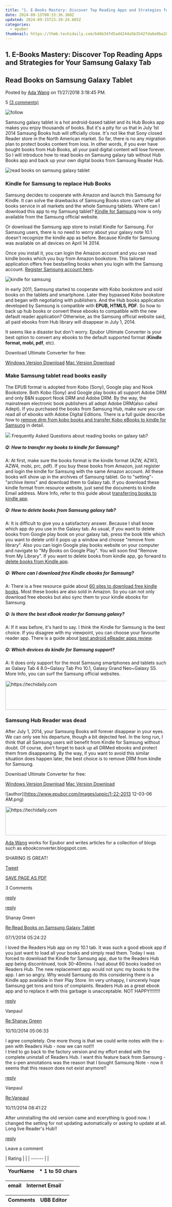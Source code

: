 ```yaml
---
title: "1. E-Books Mastery: Discover Top Reading Apps and Strategies for Your Samsung Galaxy Tab"
date: 2024-09-15T08:33:36.360Z
updated: 2024-09-15T23:39:24.605Z
categories:
  - epubor
thumbnail: https://thmb.techidaily.com/b46b34fd5ad4244a5b3542fda6e0ba281358e5c36628241992e02c966a06886d.jpg
---
```


## 1. E-Books Mastery: Discover Top Reading Apps and Strategies for Your Samsung Galaxy Tab

## Read Books on Samsung Galaxy Tablet

Posted by [Ada Wang](https://plus.google.com/+AdaWang/posts) on 11/27/2018 3:18:45 PM.

5 [(3 comments)](http://www.epubor.com/#comment-area) 

![follow](http://www.epubor.com/images/follow.png)

Samsung galaxy tablet is a hot android-based tablet and its Hub Books app makes you enjoy thousands of books. But it's a pity for us that in July 1st 2014 Samsung Books hub will officially close. It's not like that Sony closed Reader store in the North American market. So far, there is no any migration plan to protect books content from loss. In other words, if you ever have bought books from Hub Books, all your paid digital content will lose forever. So I will introduce how to read books on Samsung galaxy tab without Hub Books app and back up your own digital books from Samsung Reader Hub.

![read books on samsung galaxy tablet](http://www.epubor.com/images/uppic/Samsung-Hub-Books.jpg)

### Kindle for Samsung to replace Hub Books

Samsung decides to cooperate with Amazon and launch this Samsung for Kindle. It can solve the drawbacks of Samsung Books store can't offer all books service in all markets and the whole Samsung tablets. Where can I download this app to my Samsung tablet? [Kindle for Samsung](https://shop-links.co/link/?exclusive=1&publisher_slug=itechdaily19598&url=http%3A%2F%2Fapps.samsung.com%2Fmars%2Fappquery%2FappDetail.as%3FCOUNTRY%255FCODE%3DUSA%26appId%3Dcom.amazon.kindlefs) now is only available from the Samsung official website. 

Or download the Samsung app store to install Kindle for Samsung. For Samsung users, there is no need to worry about your galaxy note 10.1 doesn't recognize the kindle app as before. Because Kindle for Samsung was available on all devices on April 14 2014.

Once you install it, you can login the Amazon account and you can read kindle books which you buy from Amazon bookstore. This tailored application offers free bestselling books when you login with the Samsung account. [Register Samsung account here](https://shop-links.co/link/?exclusive=1&publisher_slug=itechdaily19598&url=http%3A%2F%2Fwww.samsung.com%2Fus%2Fsupport%2Faccount)**.**

![kindle for samsung](http://www.epubor.com/images/uppic/Kindle-for-Samsung.png)

In early 2011, Samsung started to cooperate with Kobo bookstore and sold books on the tablets and smartphone. Later they bypassed Kobo bookstore and began with negotiating with publishers. And the Hub books application developed by Samsung is compatible with **EPUB, HTML5, PDF**. So how to back up hub books or convert these ebooks to compatible with the new default reader application? Otherwise, as the Samsung official website said, all paid ebooks from Hub library will disappear in July 1, 2014\. 

It seems like a disaster but don't worry. Epubor Ultimate Converter is your best option to convert any ebooks to the default supported format (**Kindle format, mobi, pdf**, etc). 

Download Ultimate Converter for free:

[Windows Version Download](https://tools.techidaily.com/epubor/ultimate/) [Mac Version Download](https://tools.techidaily.com/epubor/ultimate/) 

### Make Samsung tablet read books easily

The EPUB format is adopted from Kobo (Sony), Google play and Nook Bookstore. Both Kobo (Sony) and Google play books all support Adobe DRM and only B&N support Nook DRM and Adobe DRM. By the way, the mainstream electronic book publishers all adopt Adobe DRM(also called Adept). If you purchased the books from Samsung Hub, make sure you can read all of ebooks with Adobe Digital Editions. There is a full guide describe how to [remove drm from kobo books and transfer Kobo eBooks to kindle for Samsung](https://tools.techidaily.com/epubor/products/) in detail.

![](http://www.epubor.com/images/faq.png) Frequently Asked Questions about reading books on galaxy tab?

##### Q: How to transfer my books to kindle for Samsung?

A: At first, make sure the books format is the kindle format (AZW, AZW3, AZW4, mobi, prc, pdf). If you buy these books from Amazon, just register and login the kindle for Samsung with the same Amazon account. All these books will show up in the archives of Samsung tablet. Go to "setting"-"archive items" and download them to Galaxy tab. If you download these kindle format from resource website, just send the documents to kindle Email address. More Info, refer to this guide about [transferring books to kindle app](https://tools.techidaily.com/epubor/transfer/). 

##### Q: How to delete books from Samsung galaxy tab?

A: It is difficult to give you a satisfactory answer. Because I shall know which app do you use in the Galaxy tab. As usual, if you want to delete books from Google play book on your galaxy tab, press the book title which you want to delete until it pops up a window and choose "remove from library". Also you can login Google play books website on your computer and navigate to "My Books on Google Play". You will soon find "Remove from My Library". If you want to delete books from kindle app, go forward to [delete books from Kindle app](https://tools.techidaily.com/epubor/products/).

##### Q: Where can I download free Kindle ebooks for Samsung?

A: There is a free resource guide about [60 sites to download free kindle books](https://tools.techidaily.com/epubor/products/). Most these books are also sold in Amazon. So you can not only download free ebooks but also sync them to your kindle ebooks for Samsung.

##### Q: Is there the best eBook reader for Samsung galaxy?

A: If it was before, it's hard to say. I think the Kindle for Samsung is the best choice. If you disagree with my viewpoint, you can choose your favourite reader app. There is a guide about [best android eReader apps review](https://tools.techidaily.com/epubor/reader/).

##### Q: Which devices do kindle for Samsung support?

A: It does only support for the most Samsung smartphones and tablets such as Galaxy Tab 4 8.0\~Galaxy Tab Pro 10.1, Galaxy Grand Neo\~Galaxy S5\. More Info, you can surf the Samsung official websites.

<!-- affiliate ads begin -->
<a href="https://unicoeye.pxf.io/c/5597632/2121335/18498" target="_top" id="2121335">
  <img src="//a.impactradius-go.com/display-ad/18498-2121335" border="0" alt="https://techidaily.com" width="728" height="90"/>
</a>
<img height="0" width="0" src="https://unicoeye.pxf.io/i/5597632/2121335/18498" style="position:absolute;visibility:hidden;" border="0" />
<!-- affiliate ads end -->

### Samsung Hub Reader was dead

After July 1, 2014, your Samsung Books will forever disappear in your eyes. We can only see his departure, though a bit dejected feel. In the long run, I think that all Samsung users will benefit from Kindle for Samsung without doubt. Of course, don't forget to back up all DRMed ebooks and protect them from disappearing. By the way, if you want to avoid this similar situation does happen later, the best choice is to remove DRM from kindle for Samsung. 

Download Ultimate Converter for free:

[Windows Version Download](https://tools.techidaily.com/epubor/ultimate/) [Mac Version Download](https://tools.techidaily.com/epubor/ultimate/) 

![author](https://www.epubor.com/images/uppic/1-22-2013 12-03-06 AM.png)

<!-- affiliate ads begin -->
<a href="https://appsumo.8odi.net/c/5597632/2118322/7443" target="_top" id="2118322">
  <img src="//a.impactradius-go.com/display-ad/7443-2118322" border="0" alt="https://techidaily.com" width="728" height="90"/>
</a>
<img height="0" width="0" src="https://appsumo.8odi.net/i/5597632/2118322/7443" style="position:absolute;visibility:hidden;" border="0" />
<!-- affiliate ads end -->

[Ada Wang](https://plus.google.com/+AdaWang/posts) works for Epubor and writes articles for a collection of blogs such as ebookconverter.blogspot.com.

SHARING IS GREAT!

[Tweet](https://twitter.com/share) 

[SAVE PAGE AS PDF](https://tools.techidaily.com/epubor/products/) 

3 Comments

[reply](https://tools.techidaily.com/epubor/products/) 

[reply](https://tools.techidaily.com/epubor/products/) 

Shanay Green

[Re:Read Books on Samsung Galaxy Tablet](https://tools.techidaily.com/epubor/products/)

07/1/2014 05:24:22

I loved the Readers Hub app on my 10.1 tab. It was such a good ebook app if you just want to load all your books and simply read them. Today I was forced to download the Kindle for Samsung app, due to the Readers Hub app being discontinued, took 30-40mins. I had about 60 books loaded on Readers Hub. The new replacement app would not sync my books to the app. I am so angry. Why would Samsung do this considering there is a Kindle app available in their Play Store. Im very unhappy, I sincerely hope Samsung get tons and tons of complaints. Readers Hub as a great ebook app and to replace it with this garbage is unacceptable. NOT HAPPY!!!!!!!!

[reply](https://tools.techidaily.com/epubor/products/) 

Vanpaul

[Re:Shanay Green](https://tools.techidaily.com/epubor/products/)

10/10/2014 05:06:33

I agree completely. One more thong is that we could write notes with the s-pen with Readers Hub - now we can not!!!  
 I tried to go back to the factory version and my effort ended with the complete uninstall of Readers Hub. I want this feature back from Samsung - the s-pen annotations was the reason that I bought Samsung Note - now it seems that this reason does not exist anymore!!

[reply](https://tools.techidaily.com/epubor/products/) 

Vanpaul

[Re:Vanpaul](https://tools.techidaily.com/epubor/products/)

10/11/2014 08:41:22

After uninstalling the old version came and ecerything is good now. I changed the setting for not updating automatically or asking to update at all. Long live Reader's Hub!!

[reply](https://tools.techidaily.com/epubor/products/) 

Leave a comment

| Rating |  |
| ------ |  |

| YourName | \*  1 to 50 chars |
| -------- | ----------------- |

| email | Internet Email |
| ----- | -------------- |

| Comments | UBB Editor |
| -------- | ---------- |

<ins class="adsbygoogle"
     style="display:block"
     data-ad-format="autorelaxed"
     data-ad-client="ca-pub-7571918770474297"
     data-ad-slot="1223367746"></ins>

<ins class="adsbygoogle"
     style="display:block"
     data-ad-client="ca-pub-7571918770474297"
     data-ad-slot="8358498916"
     data-ad-format="auto"
     data-full-width-responsive="true"></ins>



